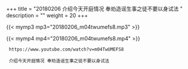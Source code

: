 +++
title = "20180206  介绍今天开庭情况 奉劝造谣生事之徒不要以身试法 "
description = ""
weight = 20
+++

{{< mymp3 mp3="20180206_m04twumefs8.mp3" >}}

{{< mymp4 mp4="20180206_m04twumefs8.mp4" >}}

     https://www.youtube.com/watch?v=m04TwUMEFS8 
     
     介绍今天开庭情况 奉劝造谣生事之徒不要以身试法 
